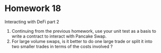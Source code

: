 # Homework 18
Interacting with DeFi part 2
1. Continuing from the previous homework, use your unit test as a basis to write a contract to interact with Pancake Swap.
2. For large volume swaps, is it better to do one large trade or split it into two smaller trades in terms of the costs involved ?